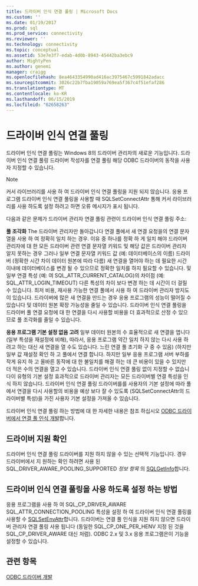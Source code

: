 ```yaml
---
title: 드라이버 인식 연결 풀링 | Microsoft Docs
ms.custom: ''
ms.date: 01/19/2017
ms.prod: sql
ms.prod_service: connectivity
ms.reviewer: ''
ms.technology: connectivity
ms.topic: conceptual
ms.assetid: 53e7e3f7-edab-4d0b-8943-45442ba3ebc9
author: MightyPen
ms.author: genemi
manager: craigg
ms.openlocfilehash: 8ea4643354990ad416ac3975467c5991842adacc
ms.sourcegitcommit: 3026c22b7fba19059a769ea5f367c4f51efaf286
ms.translationtype: MT
ms.contentlocale: ko-KR
ms.lasthandoff: 06/15/2019
ms.locfileid: "62658263"
---
```

# <a name="driver-aware-connection-pooling"></a>드라이버 인식 연결 풀링
드라이버 인식 연결 풀링는 Windows 8의 드라이버 관리자의 새로운 기능입니다. 드라이버 인식 연결 풀링 드라이버 작성자를 연결 풀링 해당 ODBC 드라이버의 동작을 사용자 지정할 수 있습니다.  
  
> [!NOTE]  
>  커서 라이브러리를 사용 하 여 드라이버 인식 연결 풀링을 지원 되지 않습니다. 응용 프로그램 드라이버 인식 연결 풀링을 사용할 때 SQLSetConnectAttr 통해 커서 라이브러리를 사용 하도록 설정 하려고 하면 오류 메시지가 표시 됩니다.  
  
 다음과 같은 문제가 드라이버 관리자 연결 풀링 관련이 드라이버 인식 연결 풀링 주소:  
  
 **풀 조각화** The 드라이버 관리자만 돌아갑니다 연결 풀에서 새 연결 요청을의 연결 문자열을 사용 하 여 정확히 일치 하는 경우.  이유 중 하나를 정확 하 게 일치 해야 드라이버 관리자에 대 한 모든 드라이버 관련 연결 문자열 키워드 및 해당 값은 드라이버 관리자 알지 못하는 경우  그러나 일부 연결 문자열 키워드 값 (예: 데이터베이스의 이름) 드라이버 (정확한 시간 차이 데이터 원본에 따라 다름) 새 연결을 열어야 하는 데 필요한 시간 이내에 데이터베이스를 변경 될 수 있으므로 정확한 일치를 하지 필요할 수 있습니다. 및 일부 연결 특성 (예: 여 SQL_ATTR_CURRENT_CATALOG)의 차이점 (예: SQL_ATTR_LOGIN_TIMEOUT) 다른 특성의 차이 보다 변경 하는 데 시간이 더 걸릴 수 있습니다. 최저 비용, 재사용 가능한 연결 풀에서 사용 하 여 드라이버 관리자 방지도이 있습니다. 드라이버에 많은 새 연결을 만드는 경우 응용 프로그램의 성능이 떨어질 수 있습니다 및 데이터 원본 확장 가능성을 줄일 수 있습니다. 드라이버 인식 연결 풀링을 드라이버 풀 연결 요청에 대 한 연결을 다시 사용할 비용을 더 효과적으로 산정 수 있으므로 풀 조각화를 줄일 수 있습니다.  
  
 **응용 프로그램 기본 설정 없음 고려** 일부 데이터 원본의 수 효율적으로 새 연결을 엽니다 (일부 특성을 재설정에 비해), 따라서, 응용 프로그램 약간 일치 하지 않는 다시 사용 하려고 하는 대신 새 연결을 열 수도 있습니다. 느린 연결 풀 초기화 구 중 수 있음) (하지만 일부 값 재설정 확인 하 고 풀에서 연결 합니다. 하지만 일부 응용 프로그램 서버 부하를 작게 유지 하 고 올바른 동작에 대 한 불일치를 해결 하는 데 큰 비용이 있을 수 있지만 더 적은 수의 연결을 열고 수 있습니다. 드라이버 인식 연결 풀링 없이 지정할 수 없습니다이 유형의 기본 설정 효과적으로 드라이버 관리자는 모든 드라이버별 연결 특성을 인식 하지 않습니다. 드라이버 인식 연결 풀링 드라이버를를 사용자의 기본 설정에 따라 풀에서 연결을 다시 사용할의 비용을 예상 보다 잘 수 있도록 (SQLSetConnectAttr의 드라이버별 특성)을 가진 사용자 기본 설정을 가져올 수 있습니다.  
  
 드라이버 인식 연결 풀링 하는 방법에 대 한 자세한 내용은 참조 하십시오 [ODBC 드라이버에서 연결 풀 인식 개발](../../../odbc/reference/develop-driver/developing-connection-pool-awareness-in-an-odbc-driver.md)합니다.  
  
## <a name="determining-driver-support"></a>드라이버 지원 확인  
 드라이버 인식 연결 풀링 드라이버를 지원 하지 않을 수 있는 선택적 기능입니다. 경우 드라이버에서 지 원하는 확인 하려면 사용 된 SQL_DRIVER_AWARE_POOLING_SUPPORTED *정보 항목* 의 [SQLGetInfo](../../../odbc/reference/syntax/sqlgetinfo-function.md)합니다.  
  
## <a name="how-to-enable-driver-aware-connection-pooling"></a>드라이버 인식 연결 풀링을 사용 하도록 설정 하는 방법  
 응용 프로그램을 사용 하 여 SQL_CP_DRIVER_AWARE SQL_ATTR_CONNECTION_POOLING 특성을 설정 하 여 드라이버 인식 연결 풀링를 사용할 수 [SQLSetEnvAttr](../../../odbc/reference/syntax/sqlsetenvattr-function.md)합니다. 드라이버는 연결 풀 인식을 지원 하지 않으면 드라이버 관리자 연결 풀링 사용 됩니다 (동일한 SQL_CP_ONE_PER_HENV 지정 된 것을 SQL_CP_DRIVER_AWARE 대신 처럼). ODBC 2.x 및 3.x 응용 프로그램은이 기능을 설정할 수 있습니다.  
  
## <a name="see-also"></a>관련 항목  
 [ODBC 드라이버 개발](../../../odbc/reference/develop-driver/developing-an-odbc-driver.md)
